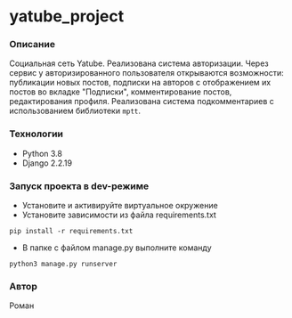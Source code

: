 # yatube_project
### Описание
Социальная сеть Yatube. Реализована система авторизации. 
Через сервис у авторизированного пользователя открываются возможности: публикации новых постов, подписки на авторов с отображением их постов во вкладке "Подписки",
комментирование постов, редактирования профиля. Реализована система подкомментариев с использованием библиотеки ```mptt```.
### Технологии

* Python 3.8
* Django 2.2.19

### Запуск проекта в dev-режиме
- Установите и активируйте виртуальное окружение
- Установите зависимости из файла requirements.txt
```
pip install -r requirements.txt
```
- В папке с файлом manage.py выполните команду
```
python3 manage.py runserver
```
### Автор
Роман